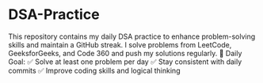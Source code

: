 # DSA-Practice
This repository contains my daily DSA practice to enhance problem-solving skills and maintain a GitHub streak. I solve problems from LeetCode, GeeksforGeeks, and Code 360 and push my solutions regularly. 📅 Daily Goal: ✅ Solve at least one problem per day ✅ Stay consistent with daily commits ✅ Improve coding skills and logical thinking
